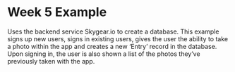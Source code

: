 # Week 5 Example

Uses the backend service Skygear.io to create a database. This example signs up new users, signs in existing users, gives the user the ability to take a photo within the app and creates a new ‘Entry’ record in the database. Upon signing in, the user is also shown a list of the photos they’ve previously taken with the app.